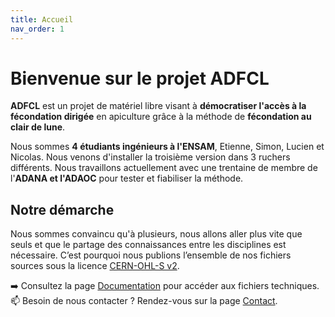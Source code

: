 ```yaml
---
title: Accueil
nav_order: 1
---
```


# Bienvenue sur le projet ADFCL

**ADFCL** est un projet de matériel libre visant à **démocratiser l'accès à la fécondation dirigée** en apiculture
grâce à la méthode de **fécondation au clair de lune**. 

Nous sommes **4 étudiants ingénieurs à l'ENSAM**, Etienne, Simon, Lucien et Nicolas. Nous venons d'installer 
la troisième version dans 3 ruchers différents. Nous travaillons actuellement avec une trentaine de membre de l'**ADANA et l'ADAOC**
pour tester et fiabiliser la méthode. 


## Notre démarche

Nous sommes convaincu qu'à plusieurs, nous allons aller plus vite que seuls et que le partage des connaissances entre les disciplines est nécessaire. C’est pourquoi nous publions l’ensemble de nos fichiers sources sous la licence [CERN-OHL-S v2](https://ohwr.org/cern_ohl_s_v2.txt).

➡️ Consultez la page [Documentation](documentation.md) pour accéder aux fichiers techniques.  
📫 Besoin de nous contacter ? Rendez-vous sur la page [Contact](contact.md).
